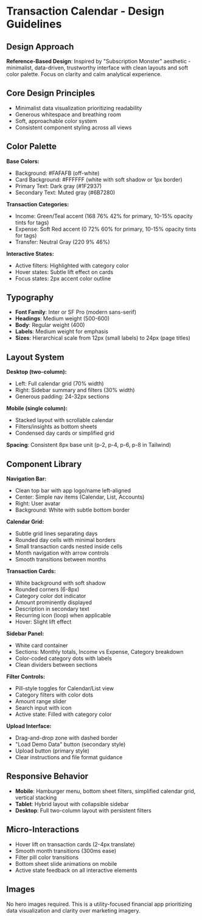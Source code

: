 # Transaction Calendar - Design Guidelines

## Design Approach
**Reference-Based Design**: Inspired by "Subscription Monster" aesthetic - minimalist, data-driven, trustworthy interface with clean layouts and soft color palette. Focus on clarity and calm analytical experience.

## Core Design Principles
- Minimalist data visualization prioritizing readability
- Generous whitespace and breathing room
- Soft, approachable color system
- Consistent component styling across all views

## Color Palette

**Base Colors:**
- Background: #FAFAFB (off-white)
- Card Background: #FFFFFF (white with soft shadow or 1px border)
- Primary Text: Dark gray (#1F2937)
- Secondary Text: Muted gray (#6B7280)

**Transaction Categories:**
- Income: Green/Teal accent (168 76% 42% for primary, 10-15% opacity tints for tags)
- Expense: Soft Red accent (0 72% 60% for primary, 10-15% opacity tints for tags)
- Transfer: Neutral Gray (220 9% 46%)

**Interactive States:**
- Active filters: Highlighted with category color
- Hover states: Subtle lift effect on cards
- Focus states: 2px accent color outline

## Typography
- **Font Family**: Inter or SF Pro (modern sans-serif)
- **Headings**: Medium weight (500-600)
- **Body**: Regular weight (400)
- **Labels**: Medium weight for emphasis
- **Sizes**: Hierarchical scale from 12px (small labels) to 24px (page titles)

## Layout System

**Desktop (two-column):**
- Left: Full calendar grid (70% width)
- Right: Sidebar summary and filters (30% width)
- Generous padding: 24-32px sections

**Mobile (single column):**
- Stacked layout with scrollable calendar
- Filters/insights as bottom sheets
- Condensed day cards or simplified grid

**Spacing**: Consistent 8px base unit (p-2, p-4, p-6, p-8 in Tailwind)

## Component Library

**Navigation Bar:**
- Clean top bar with app logo/name left-aligned
- Center: Simple nav items (Calendar, List, Accounts)
- Right: User avatar
- Background: White with subtle bottom border

**Calendar Grid:**
- Subtle grid lines separating days
- Rounded day cells with minimal borders
- Small transaction cards nested inside cells
- Month navigation with arrow controls
- Smooth transitions between months

**Transaction Cards:**
- White background with soft shadow
- Rounded corners (6-8px)
- Category color dot indicator
- Amount prominently displayed
- Description in secondary text
- Recurring icon (loop) when applicable
- Hover: Slight lift effect

**Sidebar Panel:**
- White card container
- Sections: Monthly totals, Income vs Expense, Category breakdown
- Color-coded category dots with labels
- Clean dividers between sections

**Filter Controls:**
- Pill-style toggles for Calendar/List view
- Category filters with color dots
- Amount range slider
- Search input with icon
- Active state: Filled with category color

**Upload Interface:**
- Drag-and-drop zone with dashed border
- "Load Demo Data" button (secondary style)
- Upload button (primary style)
- Clear instructions and file format guidance

## Responsive Behavior
- **Mobile**: Hamburger menu, bottom sheet filters, simplified calendar grid, vertical stacking
- **Tablet**: Hybrid layout with collapsible sidebar
- **Desktop**: Full two-column layout with persistent filters

## Micro-Interactions
- Hover lift on transaction cards (2-4px translate)
- Smooth month transitions (300ms ease)
- Filter pill color transitions
- Bottom sheet slide animations on mobile
- Active state feedback on all interactive elements

## Images
No hero images required. This is a utility-focused financial app prioritizing data visualization and clarity over marketing imagery.
